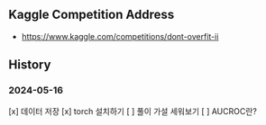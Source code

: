 ## Kaggle Competition Address
- https://www.kaggle.com/competitions/dont-overfit-ii

## History
### 2024-05-16
[x] 데이터 저장
[x] torch 설치하기
[ ] 풀이 가설 세워보기 
[ ] AUCROC란?


